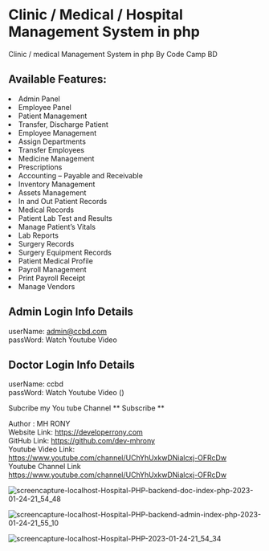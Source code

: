 # Clinic / Medical / Hospital Management System in php

Clinic / medical Management System in php By Code Camp BD <br/>

## Available Features:

<li>Admin Panel <br/> 
<li>Employee Panel <br/> 
<li>Patient Management <br/> 
<li>Transfer, Discharge Patient <br/> 
<li>Employee Management <br/> 
<li>Assign Departments <br/> 
<li>Transfer Employees <br/> 
<li>Medicine Management <br/> 
<li>Prescriptions <br/> 
<li>Accounting – Payable and Receivable <br/> 
<li>Inventory Management <br/> 
<li>Assets Management <br/> 
<li>In and Out Patient Records <br/> 
<li>Medical Records <br/> 
<li>Patient Lab Test and Results <br/> 
<li>Manage Patient’s Vitals <br/> 
<li>Lab Reports <br/> 
<li>Surgery Records <br/> 
<li>Surgery Equipment Records <br/> 
<li>Patient Medical Profile <br/> 
<li>Payroll Management <br/> 
<li>Print Payroll Receipt <br/> 
<li>Manage Vendors <br/>

## Admin Login Info Details

userName: admin@ccbd.com <br/> passWord: Watch Youtube <a hearf ="https://youtu.be/8ipv81cdGSE"> Video </a> <br/>

## Doctor Login Info Details <br/>

userName: ccbd <br/> passWord: Watch Youtube Video ()

Subcribe my You tube Channel ** Subscribe **

Author : MH RONY <br/> Website Link: https://developerrony.com <br/> GitHub Link: https://github.com/dev-mhrony <br/> Youtube Video Link: <br/> https://www.youtube.com/channel/UChYhUxkwDNialcxj-OFRcDw <br/> Youtube Channel Link <br/> https://www.youtube.com/channel/UChYhUxkwDNialcxj-OFRcDw <br/>

![screencapture-localhost-Hospital-PHP-backend-doc-index-php-2023-01-24-21_54_48](https://user-images.githubusercontent.com/78216965/214342824-414b2f18-45df-409e-be9c-81f48da78ddd.png)

![screencapture-localhost-Hospital-PHP-backend-admin-index-php-2023-01-24-21_55_10](https://user-images.githubusercontent.com/78216965/214342871-d3c5a0b0-f101-4b4b-bc4e-4165f7946d72.png)

![screencapture-localhost-Hospital-PHP-2023-01-24-21_54_34](https://user-images.githubusercontent.com/78216965/214342847-4894f773-239d-460d-9435-b13eb6d67181.png)
